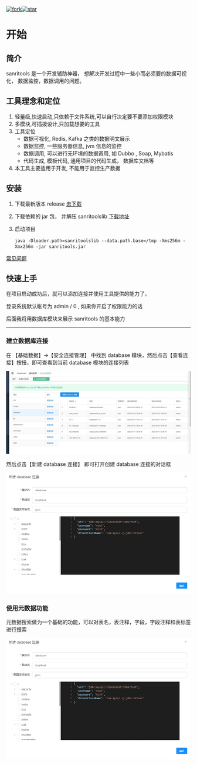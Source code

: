 [![fork](https://gitee.com/sanri/sanri-tools-maven/badge/fork.svg?theme=dark)](https://gitee.com/sanri/sanri-tools-maven/members)[![star](https://gitee.com/sanri/sanri-tools-maven/badge/star.svg?theme=dark)](https://gitee.com/sanri/sanri-tools-maven/stargazers)



# 开始

## 简介
sanritools 是一个开发辅助神器， 想解决开发过程中一些小而必须要的数据可视化， 数据监控，数据调用的问题。


## 工具理念和定位

1. 轻量级,快速启动,只依赖于文件系统,可以自行决定要不要添加权限模块 
2. 多模块,可插拨设计,只加载想要的工具
3. 工具定位
   * 数据可视化, Redis, Kafka 之类的数据明文展示
   * 数据监控, 一些服务器信息, jvm 信息的监控
   * 数据调用, 可以进行无环境的数据调用, 如 Dubbo , Soap, Mybatis 
   * 代码生成, 模板代码, 通用项目的代码生成， 数据库文档等
4. 本工具主要适用于开发, 不能用于监控生产数据

## 安装

1. 下载最新版本 release [去下载](https://gitee.com/sanri/sanri-tools-maven/releases/)

2. 下载依赖的 jar 包， 并解压   sanritoolslib [下载地址](https://cowtransfer.com/s/0df01e65aaca4f)

3. 启动项目

   ```shell
   java -Dloader.path=sanritoolslib --data.path.base=/tmp -Xms256m -Xmx256m -jar sanritools.jar
   ```

[常见问题](/FAQ)

## 快速上手

在项目启动成功后，就可以添加连接并使用工具提供的能力了。

登录系统默认帐号为 admin / 0 , 如果你开启了权限能力的话

后面我将用数据库模块来展示 sanritools 的基本能力

---

### 建立数据库连接 

在 【基础数据】->【安全连接管理】 中找到 database 模块，然后点击【查看连接】按扭，即可查看到当前 database 模块的连接列表

![连接列表](../images/database-list-connect.png)

然后点击【新建 database 连接】 即可打开创建 database 连接的对话框 

![新建连接](../images/database-new-connect.png)

### 使用元数据功能

元数据搜索做为一个基础的功能，可以对表名，表注释，字段，字段注释和表标签进行搜索

![数据库元数据](../images/database-new-connect.png)


